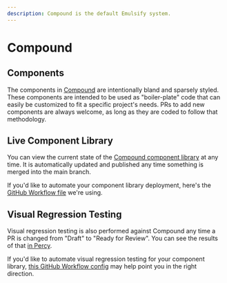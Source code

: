 ```yaml
---
description: Compound is the default Emulsify system.
---
```


# Compound

## Components

The components in [Compound](https://github.com/emulsify-ds/compound) are intentionally bland and sparsely styled. These components are intended to be used as "boiler-plate" code that can easily be customized to fit a specific project's needs. PRs to add new components are always welcome, as long as they are coded to follow that methodology.

## Live Component Library

You can view the current state of the [Compound component library](https://emulsify-ds.github.io/compound/) at any time. It is automatically updated and published any time something is merged into the main branch.

If you'd like to automate your component library deployment, here's the [GitHub Workflow file](https://github.com/emulsify-ds/compound/blob/main/.github/workflows/deploy-component-library.yml) we're using.

## Visual Regression Testing

Visual regression testing is also performed against Compound any time a PR is changed from "Draft" to "Ready for Review". You can see the results of that [in Percy](https://percy.io/333ca28a/Compound).

If you'd like to automate visual regression testing for your component library, [this GitHub Workflow config](https://github.com/emulsify-ds/compound/blob/main/.github/workflows/tests.yml#L6-L34) may help point you in the right direction.
